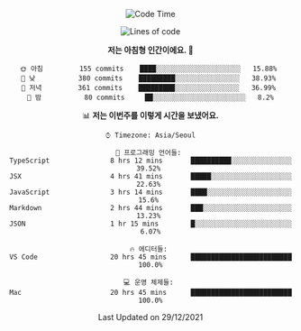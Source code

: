 <div align='center'>
 
<!--START_SECTION:waka-->
![Code Time](http://img.shields.io/badge/Code%20Time-963%20hrs%2010%20mins-blue)

![Lines of code](https://img.shields.io/badge/%EC%A0%80%EB%8A%94%20%EC%97%AC%ED%83%9C%EA%B9%8C%EC%A7%80%20-59%20Thousand%20%EC%A4%84%EC%9D%98%20%EC%BD%94%EB%93%9C%EB%A5%BC%20%EC%9E%91%EC%84%B1%ED%96%88%EC%96%B4%EC%9A%94.-blue)

**저는 아침형 인간이에요. 🐤** 

```text
🌞 아침         155 commits    ████░░░░░░░░░░░░░░░░░░░░░   15.88% 
🌆 낮　         380 commits    █████████░░░░░░░░░░░░░░░░   38.93% 
🌃 저녁         361 commits    █████████░░░░░░░░░░░░░░░░   36.99% 
🌙 밤　         80 commits     ██░░░░░░░░░░░░░░░░░░░░░░░   8.2%

```


📊 **저는 이번주를 이렇게 시간을 보냈어요.** 

```text
⌚︎ Timezone: Asia/Seoul

💬 프로그래밍 언어들: 
TypeScript               8 hrs 12 mins       ██████████░░░░░░░░░░░░░░░   39.52% 
JSX                      4 hrs 41 mins       █████░░░░░░░░░░░░░░░░░░░░   22.63% 
JavaScript               3 hrs 14 mins       ████░░░░░░░░░░░░░░░░░░░░░   15.6% 
Markdown                 2 hrs 44 mins       ███░░░░░░░░░░░░░░░░░░░░░░   13.23% 
JSON                     1 hr 15 mins        █░░░░░░░░░░░░░░░░░░░░░░░░   6.07%

🔥 에디터들: 
VS Code                  20 hrs 45 mins      █████████████████████████   100.0%

💻 운영 체제들: 
Mac                      20 hrs 45 mins      █████████████████████████   100.0%

```


 Last Updated on 29/12/2021
<!--END_SECTION:waka-->
 </div>
<!---
Emewjin/Emewjin is a ✨ special ✨ repository because its `README.md` (this file) appears on your GitHub profile.
You can click the Preview link to take a look at your changes.
--->
